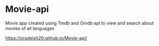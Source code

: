# Movie-api
Movie app created using Tmdb and Omdb api to view and search about movies of all languages



https://pradeish29.github.io/Movie-api/
